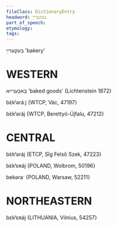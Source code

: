 ```yaml
---
fileClass: DictionaryEntry
headword: בעקערײַ
part_of_speech: 
etymology: 
tags: 
---
```

בעקערײַ
'bakery'

WESTERN
========

בַּאכֶערֵייא 'baked goods' {Lichtenstein 1872}

bɛ̀kʲəráːj {WTCP, Vác, 47197}

bɛ̀kʲəráj {WTCP, Berettyó-Újfalu, 47212}

CENTRAL
========

bɛ̀kʲəráj {ETCP, Sîg Felső Szek, 47223}

bɛ̀kʲɛʀáj {POLAND, Wolbrom, 50196}

bekəraˑ {POLAND, Warsaw, 52211}

NORTHEASTERN
==============

bɛkʲɛʀáj {LITHUANIA, Vilnius, 54257}